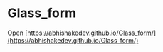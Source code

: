 # Glass_form
Open [https://abhishakedev.github.io/Glass_form/](https://abhishakedev.github.io/Glass_form/)

